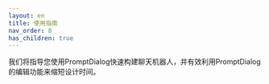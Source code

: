 ```yaml
---
layout: en
title: 使用指南
nav_order: 8
has_children: true
---
```


我们将指导您使用PromptDialog快速构建聊天机器人，并有效利用PromptDialog的编辑功能来缩短设计时间。